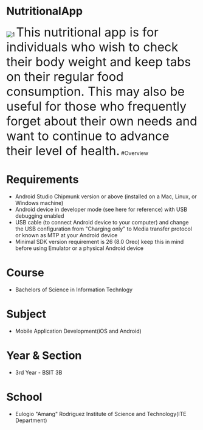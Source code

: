 # NutritionalApp
![1](https://user-images.githubusercontent.com/109723640/180247441-0a24c42d-a9c0-41d8-9a64-552f5689b554.jpg)
<font size="6"> This nutritional app is for individuals who wish to check their body weight and keep tabs on their regular food consumption. This may also be useful for those who frequently forget about their own needs and want to continue to advance their level of health.</font>
#Overview
# Requirements
* Android Studio Chipmunk version or above (installed on a Mac, Linux, or Windows machine)
* Android device in developer mode (see here for reference) with USB debugging enabled
* USB cable (to connect Android device to your computer) and change the USB configuration from "Charging only" to Media transfer protocol or known as MTP at your Android device
* Minimal SDK version requirement is 26 (8.0 Oreo) keep this in mind before using Emulator or a physical Android device
# Course
* Bachelors of Science in Information Technlogy
# Subject
* Mobile Application Development(iOS and Android)
# Year & Section
* 3rd Year - BSIT 3B
# School
* Eulogio "Amang" Rodriguez Institute of Science and Technology(ITE Department)
